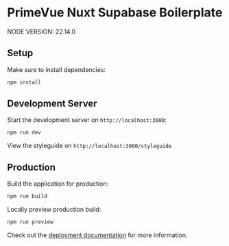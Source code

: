 # PrimeVue Nuxt Supabase Boilerplate
NODE VERSION: 22.14.0
## Setup

Make sure to install dependencies:

```bash
npm install
```

## Development Server

Start the development server on `http://localhost:3000`:

```bash
npm run dev
```

View the styleguide on `http://localhost:3000/styleguide`

## Production

Build the application for production:

```bash
npm run build
```

Locally preview production build:

```bash
npm run preview
```

Check out the [deployment documentation](https://nuxt.com/docs/getting-started/deployment) for more information.
